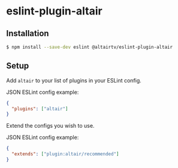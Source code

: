 # eslint-plugin-altair

## Installation

```sh
$ npm install --save-dev eslint @altairtv/eslint-plugin-altair
```

## Setup

Add `altair` to your list of plugins in your ESLint config.

JSON ESLint config example:
```json
{
  "plugins": ["altair"]
}
```

Extend the configs you wish to use.

JSON ESLint config example:
```json
{
  "extends": ["plugin:altair/recommended"]
}
```
